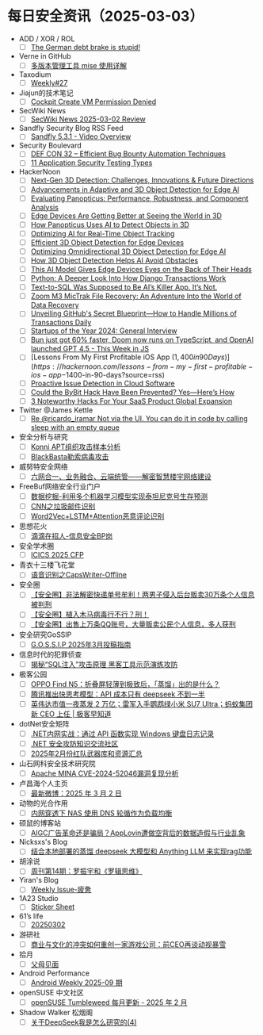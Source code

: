 # 每日安全资讯（2025-03-03）

- ADD / XOR / ROL
  - [ ] [The German debt brake is stupid!](http://addxorrol.blogspot.com/2025/03/the-german-debt-brake-is-stupid.html)
- Verne in GitHub
  - [ ] [多版本管理工具 mise 使用详解](https://blog.einverne.info/post/2025/03/mise.html)
- Taxodium
  - [ ] [Weekly#27](https://taxodium.ink/27.html)
- Jiajun的技术笔记
  - [ ] [Cockpit Create VM Permission Denied](https://jiajunhuang.com/articles/2025_03_02-cockpit_vm_create_permission_denied.md.html)
- SecWiki News
  - [ ] [SecWiki News 2025-03-02 Review](http://www.sec-wiki.com/?2025-03-02)
- Sandfly Security Blog RSS Feed
  - [ ] [Sandfly 5.3.1 - Video Overview](https://sandflysecurity.com/blog/sandfly-5-3-1-video-overview/)
- Security Boulevard
  - [ ] [DEF CON 32 – Efficient Bug Bounty Automation Techniques](https://securityboulevard.com/2025/03/def-con-32-efficient-bug-bounty-automation-techniques-2/)
  - [ ] [11 Application Security Testing Types](https://securityboulevard.com/2025/03/11-application-security-testing-types/)
- HackerNoon
  - [ ] [Next-Gen 3D Detection: Challenges, Innovations & Future Directions](https://hackernoon.com/next-gen-3d-detection-challenges-innovations-and-future-directions?source=rss)
  - [ ] [Advancements in Adaptive and 3D Object Detection for Edge AI](https://hackernoon.com/advancements-in-adaptive-and-3d-object-detection-for-edge-ai?source=rss)
  - [ ] [Evaluating Panopticus: Performance, Robustness, and Component Analysis](https://hackernoon.com/evaluating-panopticus-performance-robustness-and-component-analysis?source=rss)
  - [ ] [Edge Devices Are Getting Better at Seeing the World in 3D](https://hackernoon.com/edge-devices-are-getting-better-at-seeing-the-world-in-3d?source=rss)
  - [ ] [How Panopticus Uses AI to Detect Objects in 3D](https://hackernoon.com/how-panopticus-uses-ai-to-detect-objects-in-3d?source=rss)
  - [ ] [Optimizing AI for Real-Time Object Tracking](https://hackernoon.com/optimizing-ai-for-real-time-object-tracking?source=rss)
  - [ ] [Efficient 3D Object Detection for Edge Devices](https://hackernoon.com/efficient-3d-object-detection-for-edge-devices?source=rss)
  - [ ] [Optimizing Omnidirectional 3D Object Detection for Edge AI](https://hackernoon.com/optimizing-omnidirectional-3d-object-detection-for-edge-ai?source=rss)
  - [ ] [How 3D Object Detection Helps AI Avoid Obstacles](https://hackernoon.com/how-3d-object-detection-helps-ai-avoid-obstacles?source=rss)
  - [ ] [This AI Model Gives Edge Devices Eyes on the Back of Their Heads](https://hackernoon.com/this-ai-model-gives-edge-devices-eyes-on-the-back-of-their-heads?source=rss)
  - [ ] [Python: A Deeper Look Into How Django Transactions Work](https://hackernoon.com/python-a-deeper-look-into-how-django-transactions-work?source=rss)
  - [ ] [Text-to-SQL Was Supposed to Be AI’s Killer App. It’s Not.](https://hackernoon.com/text-to-sql-was-supposed-to-be-ais-killer-app-its-not?source=rss)
  - [ ] [Zoom M3 MicTrak File Recovery: An Adventure Into the World of Data Recovery](https://hackernoon.com/zoom-m3-mictrak-file-recovery-an-adventure-into-the-world-of-data-recovery?source=rss)
  - [ ] [Unveiling GitHub's Secret Blueprint—How to Handle Millions of Transactions Daily](https://hackernoon.com/unveiling-githubs-secret-blueprinthow-to-handle-millions-of-transactions-daily?source=rss)
  - [ ] [Startups of the Year 2024: General Interview](https://hackernoon.com/startups-of-the-year-2024-general-interview-qc2uhqo?source=rss)
  - [ ] [Bun just got 60% faster, Doom now runs on TypeScript, and OpenAI launched GPT 4.5 - This Week in JS](https://hackernoon.com/bun-just-got-60percent-faster-doom-now-runs-on-typescript-and-openai-launched-gpt-45-this-week-in-js?source=rss)
  - [ ] [Lessons From My First Profitable iOS App ($1,400 in 90 Days)](https://hackernoon.com/lessons-from-my-first-profitable-ios-app-$1400-in-90-days?source=rss)
  - [ ] [Proactive Issue Detection in Cloud Software](https://hackernoon.com/proactive-issue-detection-in-cloud-software?source=rss)
  - [ ] [Could the ByBit Hack Have Been Prevented? Yes—Here’s How](https://hackernoon.com/could-bybit-have-prevented-the-hack-yesheres-how?source=rss)
  - [ ] [3 Noteworthy Hacks For Your SaaS Product Global Expansion](https://hackernoon.com/3-noteworthy-hacks-for-your-saas-product-global-expansion?source=rss)
- Twitter @James Kettle
  - [ ] [Re @ricardo_iramar Not via the UI. You can do it in code by calling sleep with an empty queue](https://x.com/albinowax/status/1896065577015521351)
- 安全分析与研究
  - [ ] [Konni APT组织攻击样本分析](https://mp.weixin.qq.com/s?__biz=MzA4ODEyODA3MQ==&mid=2247490877&idx=1&sn=016e64533eef12e61a91ec8b47c646a5&chksm=902fb215a7583b0384988b5a4325fbf0e77fb6465c39b9b2a497fac1bef9f872cf19f1d387b9&scene=58&subscene=0#rd)
  - [ ] [BlackBasta勒索病毒攻击](https://mp.weixin.qq.com/s?__biz=MzA4ODEyODA3MQ==&mid=2247490877&idx=2&sn=f3cc3909f8e7c4aee7e97992f2fa6886&chksm=902fb215a7583b038cf09469b8b77a26520fda0740c9dc9ef871441ccf398d170df369c58fc3&scene=58&subscene=0#rd)
- 威努特安全网络
  - [ ] [六网合一、业务融合、云端统管——解密智慧楼宇网络建设](https://mp.weixin.qq.com/s?__biz=MzAwNTgyODU3NQ==&mid=2651131332&idx=1&sn=6aed81379f1c5d07020c7d238e48983a&chksm=80e71774b7909e62f8677f4f210a37a06efb8ff0ecd99eadd4ce1aa8656640d767cc1b06a04e&scene=58&subscene=0#rd)
- FreeBuf网络安全行业门户
  - [ ] [数据挖掘-利用多个机器学习模型实现泰坦尼克号生存预测](https://www.freebuf.com/articles/compliance/419091.html)
  - [ ] [CNN之垃圾邮件识别](https://www.freebuf.com/articles/compliance/419071.html)
  - [ ] [Word2Vec+LSTM+Attention恶意评论识别](https://www.freebuf.com/articles/compliance/419072.html)
- 思想花火
  - [ ] [滴滴在招人-信息安全BP岗](https://mp.weixin.qq.com/s?__biz=MjM5Mjc0MDU1MQ==&mid=2452314002&idx=1&sn=7da68c7968489838a2204e6b5b640f34&chksm=b17e523a8609db2c384ebcd7b7afc0d5fbea87661b23408d93861868b4abfec805d8df8c1880&scene=58&subscene=0#rd)
- 安全学术圈
  - [ ] [ICICS 2025 CFP](https://mp.weixin.qq.com/s?__biz=MzU5MTM5MTQ2MA==&mid=2247491735&idx=1&sn=3c349a66a5ba013035be5da2093103e3&chksm=fe2d1f1cc95a960ac3e6c8060b4fa07da077c8abdf20f6fa679f5bc5eea87e26af04adf9e249&scene=58&subscene=0#rd)
- 青衣十三楼飞花堂
  - [ ] [语音识别之CapsWriter-Offline](https://mp.weixin.qq.com/s?__biz=MzUzMjQyMDE3Ng==&mid=2247488038&idx=1&sn=480b88fe17c90325cd85a475f523bc3a&chksm=fab2d119cdc5580f45c0ba010c14d7584e3dd0eac87da3559543e0bdca4c94df80d328b9e349&scene=58&subscene=0#rd)
- 安全圈
  - [ ] [【安全圈】非法解密快递单号牟利！两男子侵入后台贩卖30万条个人信息被判刑](https://mp.weixin.qq.com/s?__biz=MzIzMzE4NDU1OQ==&mid=2652068225&idx=1&sn=535fe4284e7f26d60acc5dda2dada8fc&chksm=f36e75c1c419fcd7975a27483618d3f5bd42aee8bdb92483182a081323157cf2dd84f44f0e38&scene=58&subscene=0#rd)
  - [ ] [【安全圈】植入木马病毒行不行？刑！](https://mp.weixin.qq.com/s?__biz=MzIzMzE4NDU1OQ==&mid=2652068225&idx=2&sn=a9faa35d2fdbe848836a4fd0af4d0fe1&chksm=f36e75c1c419fcd773d5d897365e2ee3b4c4ffc73138804b1f2d60163be27b7c56519962d7cd&scene=58&subscene=0#rd)
  - [ ] [【安全圈】出售上万条QQ账号，大量贩卖公民个人信息，多人获刑](https://mp.weixin.qq.com/s?__biz=MzIzMzE4NDU1OQ==&mid=2652068225&idx=3&sn=c4f32d9e3eea265a7403742a3e579096&chksm=f36e75c1c419fcd75c8575d7919010894f14d04178135345ade3463a91d3a5cc89ddd1f87fda&scene=58&subscene=0#rd)
- 安全研究GoSSIP
  - [ ] [G.O.S.S.I.P 2025年3月投稿指南](https://mp.weixin.qq.com/s?__biz=Mzg5ODUxMzg0Ng==&mid=2247499819&idx=1&sn=a0a8462a8e8400f92ab2e5d528d33f97&chksm=c063eef2f71467e41d56ad3b1074f888f8d498c9cf34e9f57d33178b0f158fe39a96b10e25bc&scene=58&subscene=0#rd)
- 信息时代的犯罪侦查
  - [ ] [揭秘“SQL注入”攻击原理 黑客工具示范演练攻防](https://mp.weixin.qq.com/s?__biz=MzAxNTA4NDAwOQ==&mid=2650737041&idx=1&sn=60cf4f785c858b0f77069114f47b4b03&chksm=8382d917b4f550011732e8724170c4fd8daec2d403db1f019ab4e2457dc4c9d2cb0ef8eaf3e7&scene=58&subscene=0#rd)
- 极客公园
  - [ ] [OPPO Find N5：折叠屏轻薄到极致后，「蒸馏」出的是什么？](https://mp.weixin.qq.com/s?__biz=MTMwNDMwODQ0MQ==&mid=2653074826&idx=1&sn=802c99c1b4cd16d86b607216bf5875a5&chksm=7e57c83c4920412aaef573dde2e997b6e579e6efc607cb52d20a90377d0f8cdcf732062489f1&scene=58&subscene=0#rd)
  - [ ] [腾讯推出快思考模型：API 成本只有 deepseek 不到一半](https://mp.weixin.qq.com/s?__biz=MTMwNDMwODQ0MQ==&mid=2653074828&idx=1&sn=5d7692ca275f59ba06c34b1fdd831222&chksm=7e57c83a4920412c3855318ed5269154d8d84f6cea57f1772ddbf46e724d29c005acfa9a8870&scene=58&subscene=0#rd)
  - [ ] [英伟达市值一夜蒸发 2 万亿；雷军入手鹦鹉绿小米 SU7 Ultra；蚂蚁集团新 CEO 上任 | 极客早知道](https://mp.weixin.qq.com/s?__biz=MTMwNDMwODQ0MQ==&mid=2653074818&idx=1&sn=102a7086a46d8b141074862ab3481ed3&chksm=7e57c83449204122bca1824d6a8d0854bb905adf709b6bb89b9ae637d15df682d27e4118847e&scene=58&subscene=0#rd)
- dotNet安全矩阵
  - [ ] [.NET内网实战：通过 API 函数实现 Windows 键盘日志记录](https://mp.weixin.qq.com/s?__biz=MzUyOTc3NTQ5MA==&mid=2247499035&idx=1&sn=8698ae938bdaabdebb9271616ae4ab84&chksm=fa5953f6cd2edae09eb5e8f15567550f4f56eb459e73fb4afe3870ea23c0838084e51c6fe9ca&scene=58&subscene=0#rd)
  - [ ] [.NET 安全攻防知识交流社区](https://mp.weixin.qq.com/s?__biz=MzUyOTc3NTQ5MA==&mid=2247499035&idx=2&sn=ab478aad0889ebcf96780dcc65278979&chksm=fa5953f6cd2edae0885fd55a738f54e3289e0d2de9d52fbdb51bf5bc4b49a7a6cf97397f6593&scene=58&subscene=0#rd)
  - [ ] [2025年2月份红队武器库和资源汇总](https://mp.weixin.qq.com/s?__biz=MzUyOTc3NTQ5MA==&mid=2247499035&idx=3&sn=e01c02d2d7407fb7e3aa6051a262b493&chksm=fa5953f6cd2edae0478822bad55ead99d1bb99e397b5c0c5c20d6f6d9fa8face51c1ca85fc14&scene=58&subscene=0#rd)
- 山石网科安全技术研究院
  - [ ] [Apache MINA CVE-2024-52046漏洞复现分析](https://mp.weixin.qq.com/s?__biz=MzUzMDUxNTE1Mw==&mid=2247510936&idx=1&sn=900e317a8277593e850658cd395d3cc5&chksm=fa527e26cd25f73060aa8891de74b5a990928c7dbdf8f75a8e7e61a2d19bbece7666ceaacad2&scene=58&subscene=0#rd)
- 卢昌海个人主页
  - [ ] [最新微博：2025 年 3 月 2 日](https://www.changhai.org/articles/miscellaneous/blog/202503.php#latest)
- 动物的光合作用
  - [ ] [内网穿透下 NAS 使用 DNS 轮循作为负载均衡](https://mebtte.com/using_round-robin_dns_as_load_blancing_under_nat_traversal_on_nas)
- 硕鼠的博客站
  - [ ] [AIGC广告革命还是骗局？AppLovin遭做空背后的数据造假与行业乱象](https://lukefan.com/2025/03/02/aigc%e5%b9%bf%e5%91%8a%e9%9d%a9%e5%91%bd%e8%bf%98%e6%98%af%e9%aa%97%e5%b1%80%ef%bc%9fapplovin%e9%81%ad%e5%81%9a%e7%a9%ba%e8%83%8c%e5%90%8e%e7%9a%84%e6%95%b0%e6%8d%ae%e9%80%a0%e5%81%87%e4%b8%8e/)
- Nicksxs's Blog
  - [ ] [结合本地部署的蒸馏 deepseek 大模型和 Anything LLM 来实现rag功能](https://nicksxs.me/2025/03/02/%E7%BB%93%E5%90%88%E6%9C%AC%E5%9C%B0%E9%83%A8%E7%BD%B2%E7%9A%84%E8%92%B8%E9%A6%8Fdeepseek%E6%9D%A5%E5%AE%9E%E7%8E%B0rag%E5%8A%9F%E8%83%BD/)
- 胡涂说
  - [ ] [周刊第14期：罗振宇和《罗辑思维》](https://hutusi.com/weeklies/14)
- Yiran's Blog
  - [ ] [Weekly Issue-疲惫](https://zdyxry.github.io/2025/03/02/Weekly-Issue-%E7%96%B2%E6%83%AB/)
- 1A23 Studio
  - [ ] [Sticker Sheet](https://1a23.com/works/open-source/sticker-sheet/)
- 61’s life
  - [ ] [20250302](https://61.life/2025/0302)
- 游研社
  - [ ] [商业与文化的冲突如何重创一家游戏公司：前CEO再谈动视暴雪](https://www.yystv.cn/p/12601)
- 拾月
  - [ ] [父母见面](https://www.skyue.com/25030222.html)
- Android Performance
  - [ ] [Android Weekly 2025-09 期](https://androidperformance.com/2025/03/02/Android-Weekly-2025-09/)
- openSUSE 中文社区
  - [ ] [openSUSE Tumbleweed 每月更新 - 2025 年 2 月](/%E6%9B%B4%E6%96%B0%E9%80%9A%E5%91%8A/2025/03/02/monty-update.html)
- Shadow Walker 松烟阁
  - [ ] [关于DeepSeek我是怎么研究的(4)](https://www.edony.ink/how-to-study-deepseek-by-myself-4/)
